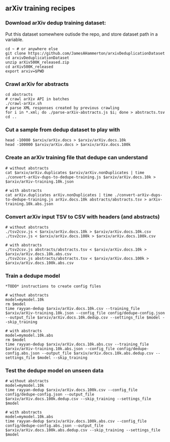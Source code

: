 ## arXiv training recipes

### Download arXiv dedup training dataset:

Put this dataset somewhere outisde the repo, and store dataset path in a variable.

    cd ~ # or anywhere else
    git clone https://github.com/JamesAHammerton/arxivDeduplicationDataset
    cd arxivDeduplicationDataset
    unzip arXiv500K_released.zip
    cd arXiv500K_released
    export arxiv=$PWD

### Crawl arXiv for abstracts

    cd abstracts
    # crawl arXiv API in batches
    ./crawl-arXiv.sh
    # parse XML responses created by previous crawling
    for i in *.xml; do ./parse-arXiv-abstracts.js $i; done > abstracts.tsv
    cd ..
    
### Cut a sample from dedup dataset to play with

    head -10000 $arxiv/arXiv.docs > $arxiv/arXiv.docs.10k
    head -100000 $arxiv/arXiv.docs > $arxiv/arXiv.docs.100k

### Create an arXiv training file that dedupe can understand

    # without abstracts
    cat $arxiv/arXiv.duplicates $arxiv/arXiv.nonDuplicates | time ./convert-arXiv-dups-to-dedupe-training.js $arxiv/arXiv.docs.10k > $arxiv/arXiv-training.10k.json

    # with abstracts
    cat arXiv.duplicates arXiv.nonDuplicates | time ./convert-arXiv-dups-to-dedupe-training.js arXiv.docs.10k abstracts/abstracts.tsv > arXiv-training.10k.abs.json

### Convert arXiv input TSV to CSV with headers (and abstracts)

    # without abstracts
    ./tsv2csv.js < $arxiv/arXiv.docs.10k > $arxiv/arXiv.docs.10k.csv
    ./tsv2csv.js < $arxiv/arXiv.docs.100k > $arxiv/arXiv.docs.100k.csv
    
    # with abstracts
    ./tsv2csv.js abstracts/abstracts.tsv < $arxiv/arXiv.docs.10k > $arxiv/arXiv.docs.10k.abs.csv
    ./tsv2csv.js abstracts/abstracts.tsv < $arxiv/arXiv.docs.100k > $arxiv/arXiv.docs.100k.abs.csv

### Train a dedupe model

    *TODO* instructions to create config files

    # without abstracts
    model=mymodel.10k
    rm $model
    time rayyan-dedup $arxiv/arXiv.docs.10k.csv --training_file $arxiv/arXiv-training.10k.json --config_file config/dedupe-config.json --output_file $arxiv/arXiv.docs.10k.dedup.csv --settings_file $model --skip_training
    
    # with abstracts
    model=mymodel.10k.abs
    rm $model
    time rayyan-dedup $arxiv/arXiv.docs.10k.abs.csv --training_file $arxiv/arXiv-training.10k.abs.json --config_file config/dedupe-config.abs.json --output_file $arxiv/arXiv.docs.10k.abs.dedup.csv --settings_file $model --skip_training

### Test the dedupe model on unseen data

    # without abstracts
    model=mymodel.10k
    time rayyan-dedup $arxiv/arXiv.docs.100k.csv --config_file config/dedupe-config.json --output_file $arxiv/arXiv.docs.100k.dedup.csv --skip_training --settings_file $model
    
    # with abstracts
    model=mymodel.10k.abs
    time rayyan-dedup $arxiv/arXiv.docs.100k.abs.csv --config_file config/dedupe-config.abs.json --output_file $arxiv/arXiv.docs.100k.abs.dedup.csv --skip_training --settings_file $model
